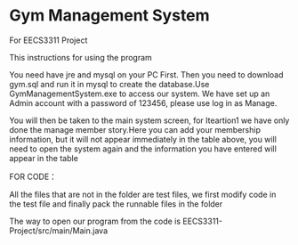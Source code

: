 # Gym Management System
For EECS3311 Project  

This instructions for using the program

You need have jre and mysql on your PC First.
Then you need to download gym.sql and run it in mysql to create the database.Use GymManagementSystem.exe to access our system.
We have set up an Admin account with a password of 123456, please use log in as Manage.

You will then be taken to the main system screen, for Iteartion1 we have only done the manage member story.Here you can add your membership information, but it will not appear immediately in the table above, you will need to open the system again and the information you have entered will appear in the table


FOR CODE：

All the files that are not in the folder are test files, we first modify code in the test file and finally pack the runnable files in the folder

The way to open our program from the code is EECS3311-Project/src/main/Main.java
